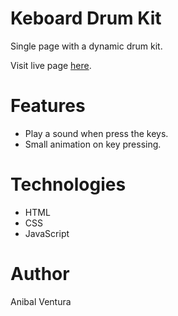 # Keboard Drum Kit

Single page with a dynamic drum kit.

Visit live page [here](https://anibalventura.github.io/learning-webdev/javascript30/keyboard-drum-kit/).

# Features

- Play a sound when press the keys.
- Small animation on key pressing.

# Technologies

- HTML
- CSS
- JavaScript

# Author

Anibal Ventura

